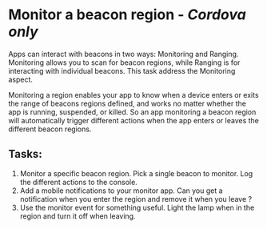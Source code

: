 # Monitor a beacon region - *Cordova only*

Apps can interact with beacons in two ways: Monitoring and Ranging.
Monitoring allows you to scan for beacon regions, while Ranging is for interacting
with individual beacons. This task address the Monitoring aspect.

Monitoring a region enables your app to know when a device enters or exits the
range of beacons regions defined, and works no matter whether the app is running,
suspended, or killed. So an app monitoring a beacon region will automatically trigger
different actions when the app enters or leaves the different beacon regions.

## Tasks:
  1. Monitor a specific beacon region. Pick a single beacon to monitor. Log the
  different actions to the console.
  2. Add a mobile notifications to your monitor app. Can you get a notification when
  you enter the region and remove it when you leave ?
  3. Use the monitor event for something useful. Light the lamp when in the region
  and turn it off when leaving.
